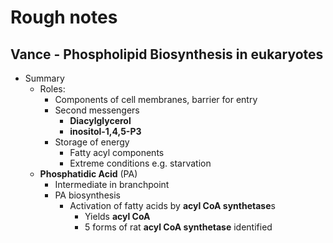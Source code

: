 Rough notes
===========

Vance - Phospholipid Biosynthesis in eukaryotes
-----------------------------------------------

- Summary
    - Roles:
        - Components of cell membranes, barrier for entry
        - Second messengers
            - **Diacylglycerol**
            - **inositol-1,4,5-P3**
        - Storage of energy
            - Fatty acyl components
            - Extreme conditions e.g. starvation
    - **Phosphatidic Acid** (PA)
        - Intermediate in branchpoint
        - PA biosynthesis
            - Activation of fatty acids by **acyl CoA synthetase**s
                - Yields **acyl CoA**
                - 5 forms of rat **acyl CoA synthetase** identified
        
